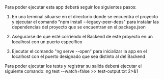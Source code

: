 Para poder ejecutar esta app deberá seguir los siguientes pasos:

1. En una terminal situarse en el directorio donde se encuentra el proyecto y ejecutar el comando "npm install --legacy-peer-deps" para instalar las dependencias del proyecto que se encuentran en el package.json

2. Asegurarse de que esté corriendo el Backend de este proyecto en un localhost con un puerto específico 

3. Ejecutar el comando "ng serve --open" para inicializar la app en el localhost con el puerto designado que sea distinto al del Backend

Para poder ejecutar los tests y registrar su salida deberá ejecutar el siguiente comando: ng test --watch=false >> test-output.txt 2>&1

